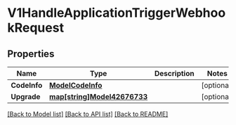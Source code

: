 # V1HandleApplicationTriggerWebhookRequest

## Properties

Name | Type | Description | Notes
------------ | ------------- | ------------- | -------------
**CodeInfo** | [**ModelCodeInfo**](ModelCodeInfo.md) |  | [optional] 
**Upgrade** | [**map[string]Model42676733**](42676733.md) |  | [optional] 

[[Back to Model list]](../README.md#documentation-for-models) [[Back to API list]](../README.md#documentation-for-api-endpoints) [[Back to README]](../README.md)


